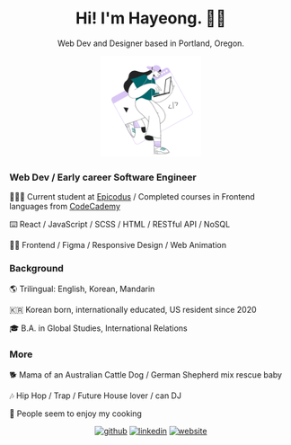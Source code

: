 <h1 align="center">Hi! I'm Hayeong. 🫶🏻 </h1> 
<p align="center">Web Dev and Designer based in Portland, Oregon.</p>

<p align="center">
  <a href="https://icons8.com/illustrations/author/7WmtYU90j36d"><img width="180" height="180" src="https://github.com/hypyeon/hypyeon/blob/main/sammy-line-young-woman-coding-on-laptop.gif"></a>
</p>
<h3>Web Dev / Early career Software Engineer </h3>
<div>
  <p>
    👩🏻‍🏫 Current student at <a href="https://www.epicodus.com/">Epicodus</a> / Completed courses in Frontend languages from <a href="https://www.codecademy.com/profiles/hayongcodes">CodeCademy</a>
  </p>
  <p>
    ⌨️ React / JavaScript / SCSS / HTML / RESTful API / NoSQL
  </p>
  <p>
    ✍🏻 Frontend / Figma / Responsive Design / Web Animation
  </p>
</div>
<h3>Background</h3>
<div>
  <p>
    🌎 Trilingual: English, Korean, Mandarin
  </p>
  <p>
    🇰🇷 Korean born, internationally educated, US resident since 2020
  </p>
  <p>
    🎓 B.A. in Global Studies, International Relations
  </p>
</div>
<h3>More</h3>
<div>
  <p>
    🐕 Mama of an Australian Cattle Dog / German Shepherd mix rescue baby
  </p>
  <p>
    🎶 Hip Hop / Trap / Future House lover / can DJ
  </p>
  <p>
    🍲 People seem to enjoy my cooking 
  </p>
</div>
<p align="center">
  <a href="https://github.com/hypyeon"><img src='https://cdn.jsdelivr.net/npm/simple-icons@3.0.1/icons/github.svg' alt='github' height='30'></a>  
  <a href="https://www.linkedin.com/in/hayeongp828663811/"><img src='https://cdn.jsdelivr.net/npm/simple-icons@3.0.1/icons/linkedin.svg' alt='linkedin' height='30'></a>  
  <a href="https://www.hayeong.website"><img src='https://cdn.jsdelivr.net/npm/simple-icons@3.0.1/icons/icloud.svg' alt='website' height='30'></a>  
</p>
